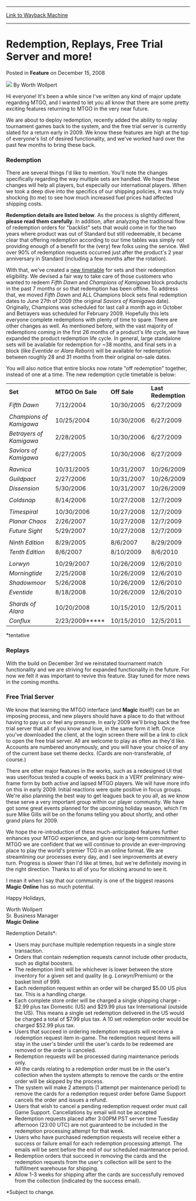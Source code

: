 
---
[Link to Wayback Machine](https://web.archive.org/web/20160113083150/http://magic.wizards.com/en/articles/archive/feature/redemption-replays-free-trial-server-and-more-2008-12-15)

[_metadata_:author]:- "Worth Wollpert"
[_metadata_:description]:- "Hi everyone! It's been a while since I've written any kind of major update regarding MTGO, and I wanted to let you all know that there are some pretty exciting features returning to MTGO in the very near future."
[_metadata_:generator]:- "Drupal 7 (http://drupal.org)"
[_metadata_:node]:- "681271"
[_metadata_:publish_date]:- "2008-12-15"
[_metadata_:source]:- "div-main-content"
[_metadata_:title]:- "Redemption, Replays, Free Trial Server and more!"
[_metadata_:wayback_capture_timestamp]:- "2016-01-13 08:31:50"
[_metadata_:wayback_raw_url]:- "https://web.archive.org/web/20160113083150id_/http://magic.wizards.com/en/articles/archive/feature/redemption-replays-free-trial-server-and-more-2008-12-15"
[_metadata_:wayback_url]:- "http://magic.wizards.com/en/articles/archive/feature/redemption-replays-free-trial-server-and-more-2008-12-15"
---


Redemption, Replays, Free Trial Server and more!
================================================



 Posted in **Feature**
 on December 15, 2008 






![](https://media.magic.wizards.com/styles/auth_small/public/images/person/worth-wollpert.jpg)
By Worth Wollpert











Hi everyone! It's been a while since I've written any kind of major update regarding MTGO, and I wanted to let you all know that there are some pretty exciting features returning to MTGO in the very near future. 

We are about to deploy redemption, recently added the ability to replay tournament games back to the system, and the free trial server is currently slated for a return early in 2009. We know these features are high at the top of everyone's list of desired functionality, and we've worked hard over the past few months to bring these back.

### Redemption

There are several things I'd like to mention. You'll note the changes specifically regarding the way multiple sets are handled. We hope these changes will help all players, but especially our international players. When we took a deep dive into the specifics of our shipping policies, it was truly shocking (to me) to see how much increased fuel prices had affected shipping costs. 


**Redemption details are listed below**. As the process is slightly different, **please read them carefully**. In addition, after analyzing the traditional flow of redemption orders for "backlist" sets that would come in for the two years where product was out of Standard but still redeemable, it became clear that offering redemption according to our time tables was simply not providing enough of a benefit for the (very) few folks using the service. Well over 90% of redemption requests occurred just after the product's 2 year anniversary in Standard (including a few months after the rotation). 

With that, we've created a [new timetable](http://wizards.custhelp.com/cgi-bin/wizards.cfg/php/enduser/std_adp.php?p_faqid=1545) for sets and their redemption eligibility. We devised a fair way to take care of those customers who wanted to redeem *Fifth Dawn* and *Champions of Kamigawa* block products in the past 7 months or so that redemption has been offline. To address that, we moved *Fifth Dawn* and ALL Champions block sets final redemption dates to June 27th of 2009 (the original *Saviors of Kamigawa* date).   
 Originally, Champions was scheduled for last call a month ago in October and Betrayers was scheduled for February 2009. Hopefully this lets everyone complete redemptions with plenty of time to spare. There are other changes as well. As mentioned before, with the vast majority of redemptions coming in the first 26 months of a product's life cycle, we have expanded the product redemption life cycle. In general, large standalone sets will be available for redemption for ~38 months, and final sets in a block (like *Eventide* or *Alara Reborn*) will be available for redemption between roughly 28 and 31 months from their original on-sale dates. 

You will also notice that entire blocks now rotate "off redemption" together, instead of one at a time. The new redemption cycle timetable is below:



|  |  |  |  |
| --- | --- | --- | --- |
| **Set** | **MTGO On Sale** | **Off Sale** | **Last Redemption**  |
| *Fifth Dawn* | 7/12/2004 | 10/30/2005 | 6/27/2009 |
|  |  |  |  |
| *Champions of Kamigawa* | 10/25/2004 | 10/30/2006 | 6/27/2009 |
| *Betrayers of Kamigawa* | 2/28/2005 | 10/30/2006 | 6/27/2009 |
| *Saviors of Kamigawa* | 6/27/2005 | 10/30/2006 | 6/27/2009 |
|  |  |  |  |
| *Ravnica* | 10/31/2005 | 10/31/2007 | 10/26/2009 |
| *Guildpact* | 2/27/2006 | 10/31/2007 | 10/26/2009 |
| *Dissension* | 5/30/2006 | 10/31/2007 | 10/26/2009 |
|  |  |  |  |
| *Coldsnap* | 8/14/2006 | 10/27/2008 | 12/7/2009 |
|  |  |  |  |
| *Timespiral* | 10/30/2006 | 10/27/2008 | 12/7/2009 |
| *Planar Chaos* | 2/26/2007 | 10/27/2008 | 12/7/2009 |
| *Future Sight* | 5/29/2007 | 10/27/2008 | 12/7/2009 |
|  |  |  |  |
| *Ninth Edition* | 8/29/2005 | 8/6/2007 | 8/29/2009 |
| *Tenth Edition* | 8/6/2007 | 8/10/2009 | 8/6/2010 |
|  |  |  |  |
| *Lorwyn* | 10/29/2007 | 10/26/2009 | 12/6/2010 |
| *Morningtide* | 2/25/2008 | 10/26/2009 | 12/6/2010 |
| *Shadowmoor* | 5/26/2008 | 10/26/2009 | 12/6/2010 |
| *Eventide* | 8/18/2008 | 10/26/2009 | 12/6/2010 |
|  |  |  |  |
| *Shards of Alara* | 10/20/2008 | 10/15/2010 | 12/5/2011 |
| *Conflux* | 2/23/2009**\*** | 10/15/2010 | 12/5/2011 |

  
\*tentative

### Replays

With the build on December 3rd we reinstated tournament match functionality and we are striving for expanded functionality in the future. For now we felt it was important to revive this feature. Stay tuned for more news in the coming months.

### Free Trial Server

 We know that learning the MTGO interface (and **Magic** itself!) can be an imposing process, and new players should have a place to do that without having to pay us or feel any pressure. In early 2009 we'll bring back the free trial server that all of you know and love, in the same form it left. Once you've downloaded the client, at the login screen there will be a link to click to open the free trial server. All are welcome to play as often as they'd like. Accounts are numbered anonymously, and you will have your choice of any of the current base set theme decks. (Cards are non-transferable, of course.)

There are other major features in the works, such as a redesigned UI that was user/focus tested a couple of weeks back in a VERY preliminary wire-frame form by both active and lapsed MTGO players. We will have more info on this in early 2009. Initial reactions were quite positive in focus groups. We're also planning the best way to get leagues back to you all, as we know these serve a very important group within our player community. We have got some great events planned for the upcoming holiday season, which I'm sure Mike Gills will be on the forums telling you about shortly, and other grand plans for 2009. 

 We hope the re-introduction of these much-anticipated features further enhances your MTGO experience, and given our long-term commitment to MTGO we are confident that we will continue to provide an ever-improving place to play the world's premier TCG in an online format. We are streamlining our processes every day, and I see improvements at every turn. Progress is slower than I'd like at times, but we're definitely moving in the right direction. Thanks to all of you for sticking around to see it. 

I mean it when I say that our community is one of the biggest reasons **Magic Online** has so much potential. 

Happy Holidays, 

Worth Wollpert  
 Sr. Business Manager   
**Magic Online**

Redemption Details\*:  


* Users may purchase multiple redemption requests in a single store transaction.
* Orders that contain redemption requests cannot include other products, such as digital boosters.
* The redemption limit will be whichever is lower between the store inventory for a given set and quality (e.g. *Lorwyn*/Premium) or the basket limit of 999.
* Each redemption request within an order will be charged $5.00 US plus tax. This is a handling charge.
* Each complete store order will be charged a single shipping charge - $2.99 plus tax Domestic (US) and $29.99 plus tax International (outside the US). This means a single set redemption delivered in the US would be charged a total of $7.99 plus tax. A 10 set redemption order would be charged $52.99 plus tax.
* Users that succeed in ordering redemption requests will receive a redemption request item in-game. The redemption request items will stay in the user's binder until the user's cards to be redeemed are removed or the order is canceled.
* Redemption requests will be processed during maintenance periods only.
* All the cards relating to a redemption order must be in the user's collection when the system attempts to remove the cards or the entire order will be skipped by the process.
* The system will make 2 attempts (1 attempt per maintenance period) to remove the cards for a redemption request order before Game Support cancels the order and issues a refund.
* Users that wish to cancel a pending redemption request order must call Game Support. Cancellations by email will not be accepted
* Redemption requests placed after 3:00PM PST server time Tuesday afternoon (23:00 UTC) are not guaranteed to be included in the redemption processing attempt for that week.
* Users who have purchased redemption requests will receive either a success or failure email for each redemption processing attempt. The emails will be sent before the end of our scheduled maintenance period.
* Redemption orders that succeed in removing the cards and the redemption requests from the user's collection will be sent to the fulfillment warehouse for shipping.
* Allow 1-3 weeks for shipping after the cards are successfully removed from the collection (indicated by the success email).

\*Subject to change.








